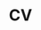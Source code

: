 ---
layout: cv
permalink: /cv/
title: CV
description: PDF version available.
nav: true
nav_order: 4
display_categories: []
cv_pdf: cv.pdf
---